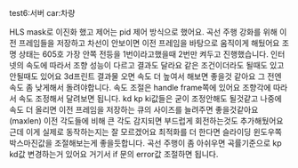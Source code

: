 test6:서버 car:차량

HLS mask로 이진화 했고 제어는 pid 제어 방식으로 했어요.
곡선 주행 강화를 위해 이전 프레임들을 저장하고 차선이 안보이면 이전 프레임을 바탕으로 움직이게 해뒀어요
조명 상태는 605호 가장 안쪽 전등을 1번이라고했을때 2번만 켜두고 진행했습니다.
인터넷의 속도에 따라서 조향 성능이 다르고 결과도 달라요 같은 조건이더라도 될때도 있고 안될때도 있어요
3d프린트 결과물 오면 속도 더 높여서 해보면 좋을것 같아요 그 전엔 속도 좀 낮게해서 돌려야합니다.
속도 조절은 handle frame쪽에 있어요 조향각에 따라서 속도 조정해서 달려보면 됩니다.
kd kp ki값들은 굳이 조정안해도 될것같고 나중에 속도 더 올리면 이전 프레임을 저장하는 큐의 사이즈를 늘려주면 좋을것같아요(maxlen)
이전 각도들에 비해 큰 각도 감지되면 부드럽게 회전하는것도 추가해뒀어요 근데 이게 실제로 동작하는지는 잘 모르겠어요
최적화를 더 한다면 슬라이딩 윈도우쪽 박스마진값을 조절해보는게 좋을듯합니다.
곡선 주행이 좀 아쉬우면 곡률기준으로 kp kd값 변경하는거 있어요 거기서 if 문의 error값 조절하면 됩니다.
